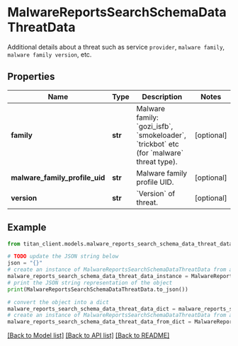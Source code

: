 # MalwareReportsSearchSchemaDataThreatData

Additional details about a threat such as service `provider`, `malware family`, `malware family version`, etc.

## Properties

Name | Type | Description | Notes
------------ | ------------- | ------------- | -------------
**family** | **str** | Malware family: &#x60;gozi_isfb&#x60;, &#x60;smokeloader&#x60;, &#x60;trickbot&#x60; etc (for &#x60;malware&#x60; threat type). | [optional] 
**malware_family_profile_uid** | **str** | Malware family profile UID. | [optional] 
**version** | **str** | &#x60;Version&#x60; of threat. | [optional] 

## Example

```python
from titan_client.models.malware_reports_search_schema_data_threat_data import MalwareReportsSearchSchemaDataThreatData

# TODO update the JSON string below
json = "{}"
# create an instance of MalwareReportsSearchSchemaDataThreatData from a JSON string
malware_reports_search_schema_data_threat_data_instance = MalwareReportsSearchSchemaDataThreatData.from_json(json)
# print the JSON string representation of the object
print(MalwareReportsSearchSchemaDataThreatData.to_json())

# convert the object into a dict
malware_reports_search_schema_data_threat_data_dict = malware_reports_search_schema_data_threat_data_instance.to_dict()
# create an instance of MalwareReportsSearchSchemaDataThreatData from a dict
malware_reports_search_schema_data_threat_data_from_dict = MalwareReportsSearchSchemaDataThreatData.from_dict(malware_reports_search_schema_data_threat_data_dict)
```
[[Back to Model list]](../README.md#documentation-for-models) [[Back to API list]](../README.md#documentation-for-api-endpoints) [[Back to README]](../README.md)


